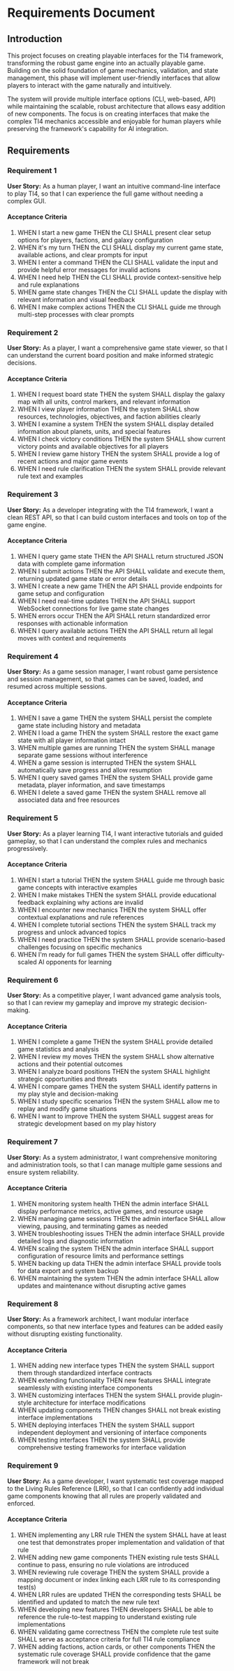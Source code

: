 # Requirements Document

## Introduction

This project focuses on creating playable interfaces for the TI4 framework, transforming the robust game engine into an actually playable game. Building on the solid foundation of game mechanics, validation, and state management, this phase will implement user-friendly interfaces that allow players to interact with the game naturally and intuitively.

The system will provide multiple interface options (CLI, web-based, API) while maintaining the scalable, robust architecture that allows easy addition of new components. The focus is on creating interfaces that make the complex TI4 mechanics accessible and enjoyable for human players while preserving the framework's capability for AI integration.

## Requirements

### Requirement 1

**User Story:** As a human player, I want an intuitive command-line interface to play TI4, so that I can experience the full game without needing a complex GUI.

#### Acceptance Criteria

1. WHEN I start a new game THEN the CLI SHALL present clear setup options for players, factions, and galaxy configuration
2. WHEN it's my turn THEN the CLI SHALL display my current game state, available actions, and clear prompts for input
3. WHEN I enter a command THEN the CLI SHALL validate the input and provide helpful error messages for invalid actions
4. WHEN I need help THEN the CLI SHALL provide context-sensitive help and rule explanations
5. WHEN game state changes THEN the CLI SHALL update the display with relevant information and visual feedback
6. WHEN I make complex actions THEN the CLI SHALL guide me through multi-step processes with clear prompts

### Requirement 2

**User Story:** As a player, I want a comprehensive game state viewer, so that I can understand the current board position and make informed strategic decisions.

#### Acceptance Criteria

1. WHEN I request board state THEN the system SHALL display the galaxy map with all units, control markers, and relevant information
2. WHEN I view player information THEN the system SHALL show resources, technologies, objectives, and faction abilities clearly
3. WHEN I examine a system THEN the system SHALL display detailed information about planets, units, and special features
4. WHEN I check victory conditions THEN the system SHALL show current victory points and available objectives for all players
5. WHEN I review game history THEN the system SHALL provide a log of recent actions and major game events
6. WHEN I need rule clarification THEN the system SHALL provide relevant rule text and examples

### Requirement 3

**User Story:** As a developer integrating with the TI4 framework, I want a clean REST API, so that I can build custom interfaces and tools on top of the game engine.

#### Acceptance Criteria

1. WHEN I query game state THEN the API SHALL return structured JSON data with complete game information
2. WHEN I submit actions THEN the API SHALL validate and execute them, returning updated game state or error details
3. WHEN I create a new game THEN the API SHALL provide endpoints for game setup and configuration
4. WHEN I need real-time updates THEN the API SHALL support WebSocket connections for live game state changes
5. WHEN errors occur THEN the API SHALL return standardized error responses with actionable information
6. WHEN I query available actions THEN the API SHALL return all legal moves with context and requirements

### Requirement 4

**User Story:** As a game session manager, I want robust game persistence and session management, so that games can be saved, loaded, and resumed across multiple sessions.

#### Acceptance Criteria

1. WHEN I save a game THEN the system SHALL persist the complete game state including history and metadata
2. WHEN I load a game THEN the system SHALL restore the exact game state with all player information intact
3. WHEN multiple games are running THEN the system SHALL manage separate game sessions without interference
4. WHEN a game session is interrupted THEN the system SHALL automatically save progress and allow resumption
5. WHEN I query saved games THEN the system SHALL provide game metadata, player information, and save timestamps
6. WHEN I delete a saved game THEN the system SHALL remove all associated data and free resources

### Requirement 5

**User Story:** As a player learning TI4, I want interactive tutorials and guided gameplay, so that I can understand the complex rules and mechanics progressively.

#### Acceptance Criteria

1. WHEN I start a tutorial THEN the system SHALL guide me through basic game concepts with interactive examples
2. WHEN I make mistakes THEN the system SHALL provide educational feedback explaining why actions are invalid
3. WHEN I encounter new mechanics THEN the system SHALL offer contextual explanations and rule references
4. WHEN I complete tutorial sections THEN the system SHALL track my progress and unlock advanced topics
5. WHEN I need practice THEN the system SHALL provide scenario-based challenges focusing on specific mechanics
6. WHEN I'm ready for full games THEN the system SHALL offer difficulty-scaled AI opponents for learning

### Requirement 6

**User Story:** As a competitive player, I want advanced game analysis tools, so that I can review my gameplay and improve my strategic decision-making.

#### Acceptance Criteria

1. WHEN I complete a game THEN the system SHALL provide detailed game statistics and analysis
2. WHEN I review my moves THEN the system SHALL show alternative actions and their potential outcomes
3. WHEN I analyze board positions THEN the system SHALL highlight strategic opportunities and threats
4. WHEN I compare games THEN the system SHALL identify patterns in my play style and decision-making
5. WHEN I study specific scenarios THEN the system SHALL allow me to replay and modify game situations
6. WHEN I want to improve THEN the system SHALL suggest areas for strategic development based on my play history

### Requirement 7

**User Story:** As a system administrator, I want comprehensive monitoring and administration tools, so that I can manage multiple game sessions and ensure system reliability.

#### Acceptance Criteria

1. WHEN monitoring system health THEN the admin interface SHALL display performance metrics, active games, and resource usage
2. WHEN managing game sessions THEN the admin interface SHALL allow viewing, pausing, and terminating games as needed
3. WHEN troubleshooting issues THEN the admin interface SHALL provide detailed logs and diagnostic information
4. WHEN scaling the system THEN the admin interface SHALL support configuration of resource limits and performance settings
5. WHEN backing up data THEN the admin interface SHALL provide tools for data export and system backup
6. WHEN maintaining the system THEN the admin interface SHALL allow updates and maintenance without disrupting active games

### Requirement 8

**User Story:** As a framework architect, I want modular interface components, so that new interface types and features can be added easily without disrupting existing functionality.

#### Acceptance Criteria

1. WHEN adding new interface types THEN the system SHALL support them through standardized interface contracts
2. WHEN extending functionality THEN new features SHALL integrate seamlessly with existing interface components
3. WHEN customizing interfaces THEN the system SHALL provide plugin-style architecture for interface modifications
4. WHEN updating components THEN changes SHALL not break existing interface implementations
5. WHEN deploying interfaces THEN the system SHALL support independent deployment and versioning of interface components
6. WHEN testing interfaces THEN the system SHALL provide comprehensive testing frameworks for interface validation

### Requirement 9

**User Story:** As a game developer, I want systematic test coverage mapped to the Living Rules Reference (LRR), so that I can confidently add individual game components knowing that all rules are properly validated and enforced.

#### Acceptance Criteria

1. WHEN implementing any LRR rule THEN the system SHALL have at least one test that demonstrates proper implementation and validation of that rule
2. WHEN adding new game components THEN existing rule tests SHALL continue to pass, ensuring no rule violations are introduced
3. WHEN reviewing rule coverage THEN the system SHALL provide a mapping document or index linking each LRR rule to its corresponding test(s)
4. WHEN LRR rules are updated THEN the corresponding tests SHALL be identified and updated to match the new rule text
5. WHEN developing new features THEN developers SHALL be able to reference the rule-to-test mapping to understand existing rule implementations
6. WHEN validating game correctness THEN the complete rule test suite SHALL serve as acceptance criteria for full TI4 rule compliance
7. WHEN adding factions, action cards, or other components THEN the systematic rule coverage SHALL provide confidence that the game framework will not break
